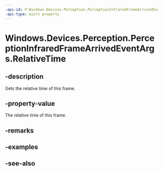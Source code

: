 ```yaml
---
-api-id: P:Windows.Devices.Perception.PerceptionInfraredFrameArrivedEventArgs.RelativeTime
-api-type: winrt property
---
```


<!-- Property syntax
public Windows.Foundation.TimeSpan RelativeTime { get; }
-->

# Windows.Devices.Perception.PerceptionInfraredFrameArrivedEventArgs.RelativeTime

## -description
Gets the relative time of this frame.

## -property-value
The relative time of this frame.

## -remarks

## -examples

## -see-also
